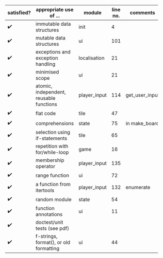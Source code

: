 | satisfied? | appropriate use of ...                   | module       | line no. | comments       |
|------------|------------------------------------------|--------------|----------|----------------|
| ✔️         | immutable data structures                | init         | 4        |                |
| ✔️         | mutable data structures                  | ui           | 101      |                |
| ✔️         | exceptions and exception handling        | localisation | 21       |                |
| ✔️         | minimised scope                          | ui           | 21       |                |
| ✔️         | atomic, independent,  reusable functions | player_input | 114      | get_user_input |
| ✔️         | flat code                                | tile         | 47       |                |
| ✔️         | comprehensions                           | state        | 75       | in make_board  |
| ✔️         | selection using if-statements            | tile         | 65       |                |
| ✔️         | repetition with for/while-loop           | game         | 16       |                |
| ✔️         | membership operator                      | player_input | 135      |                |
| ✔️         | range function                           | ui           | 72       |                |
| ✔️         | a function from itertools                | player_input | 132      | enumerate      |
| ✔️         | random module                            | state        | 54       |                |
| ✔️         | function annotations                     | ui           | 11       |                |
| ✔️         | doctest/unit tests (see pdf)             |              |          |                |
| ✔️         | f-strings, format(), or old formatting   | ui           | 44       |                |